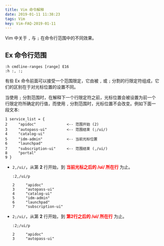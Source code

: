 ```yaml
---
title: Vim 命令解释
date: 2019-01-11 11:38:23
tags: Vim
key: Vim-FAQ-2019-01-11
---
```


Vim 中关于 `,` 与 `;` 在命令行范围中的不同效果。

<!--more-->

## Ex 命令行范围

```vim
:h cmdline-ranges [range] E16
:h :, :;
```

有些 Ex 命令前面可以接受一个范围限定，它由被 `,` 或 `;` 分割的行限定符组成，它们的区别在于对光标位置的设置不同。

当使用 `;` 分割范围时，在解释下一个行限定符之前，光标位置会被设置为前一个行限定符所确定的行值，而使用 `,` 分割范围时，光标位置不会改变。例如下面一段文本:

  ```text
  1 service_list = {
  2     "apidoc"              <-- 范围开始 (2)
  3     "autopass-ui"         <-- 范围结束 (;/ui/)
  4     "catalog-ui"
  5     "idm-admin"           <-- 当前光标位置
  6     "launchpad"
  7     "subscription-ui"     <-- 范围结束 (,/ui/)
  8     "portal"
  9 }
  ```

- `2,/ui/`，从第 **2** 行开始，到 <strong><span style="color:red">当前光标之后的 /ui/ 所在行</span></strong> 为止。
  
  ```vim
  :2,/ui/p
  ```
  
  ```text
  2     "apidoc"
  3     "autopass-ui"
  4     "catalog-ui"
  5     "idm-admin"
  6     "launchpad"
  7     "subscription-ui"
  ```

- `2;/ui/`，从第 **2** 行开始，到 <strong><span style="color:red">第2行之后的 /ui/ 所在行</span></strong> 为止。

  ```vim
  :2;/ui/p
  ```
  
  ```text
  2     "apidoc"
  3     "autopass-ui"
  ```